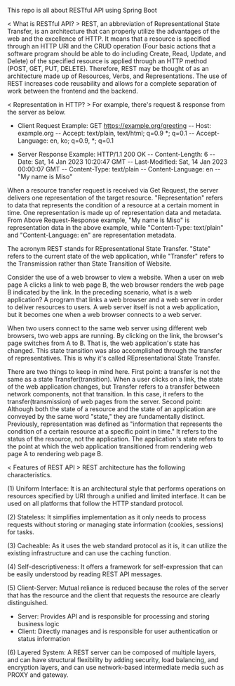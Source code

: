 This repo is all about RESTful API using Spring Boot

< What is RESTful API? >
REST, an abbreviation of Representational State Transfer, is an architecture that can properly utilize the advantages of the web and the excellence of HTTP. It means that a resource is specified through an HTTP URI and the CRUD operation (Four basic actions that a software program should be able to do including Create, Read, Update, and Delete) of the specified resource is applied through an HTTP method (POST, GET, PUT, DELETE).
Therefore, REST may be thought of as an architecture made up of Resources, Verbs, and Representations. The use of REST increases code reusability and allows for a complete separation of work between the frontend and the backend.

< Representation in HTTP? >
For example, there's request & response from the server as below.

  - Client Request Example:
  GET https://example.org/greeting --
  Host: example.org --
  Accept: text/plain, text/html; q=0.9 *; q=0.1 --
  Accept-Language: en, ko; q=0.9, *; q=0.1
  
  - Server Response Example: 
  HTTP/1.1 200 OK --
  Content-Length: 6 --
  Date: Sat, 14 Jan 2023 10:20:47 GMT --
  Last-Modified: Sat, 14 Jan 2023 00:00:07 GMT --
  Content-Type: text/plain --
  Content-Language: en --
  "My name is Miso"
  
When a resource transfer request is received via Get Request, the server delivers one representation of the target resource.
"Representation" refers to data that represents the condition of a resource at a certain moment in time. One representation is made up of representation data and metadata. 
From Above Request-Response example, "My name is Miso" is representation data in the above example, while "Content-Type: text/plain" and "Content-Language: en" are representation metadata.

The acronym REST stands for REpresentational State Transfer. "State" refers to the current state of the web application, while "Transfer" refers to the Transmission rather than State Transition of Website.

Consider the use of a web browser to view a website. When a user on web page A clicks a link to web page B, the web browser renders the web page B indicated by the link.
In the preceding scenario, what is a web application? A program that links a web browser and a web server in order to deliver resources to users. A web server itself is not a web application, but it becomes one when a web browser connects to a web server. 

When two users connect to the same web server using different web browsers, two web apps are running.
By clicking on the link, the browser's page switches from A to B. That is, the web application's state has changed. This state transition was also accomplished through the transfer of representatives. This is why it's called REpresentational State Transfer.

There are two things to keep in mind here.
First point: a transfer is not the same as a state Transfer(transition). When a user clicks on a link, the state of the web application changes, but Transfer refers to a transfer between network components, not that transition. In this case, it refers to the transfer(transmission) of web pages from the server.
Second point: Although both the state of a resource and the state of an application are conveyed by the same word "state," they are fundamentally distinct. Previously, representation was defined as "information that represents the condition of a certain resource at a specific point in time." It refers to the status of the resource, not the application. The application's state refers to the point at which the web application transitioned from rendering web page A to rendering web page B.

< Features of REST API >
REST architecture has the following characteristics.

  (1) Uniform Interface: 
  It is an architectural style that performs operations on resources specified by URI through a unified and limited interface. It can be used on all platforms that follow the HTTP standard protocol.

  (2) Stateless: 
  It simplifies implementation as it only needs to process requests without storing or managing state information (cookies, sessions) for tasks.

  (3) Cacheable:
  As it uses the web standard protocol as it is, it can utilize the existing infrastructure and can use the caching function.

  (4) Self-descriptiveness:
  It offers a framework for self-expression that can be easily understood by reading REST API messages.

  (5) Client-Server:
  Mutual reliance is reduced because the roles of the server that has the resource and the client that requests the resource are clearly distinguished.
   - Server: Provides API and is responsible for processing and storing business logic
   - Client: Directly manages and is responsible for user authentication or status information

  (6) Layered System:
  A REST server can be composed of multiple layers, and can have structural flexibility by adding security, load balancing, and encryption layers, and can use network-based intermediate media such as PROXY and gateway.
